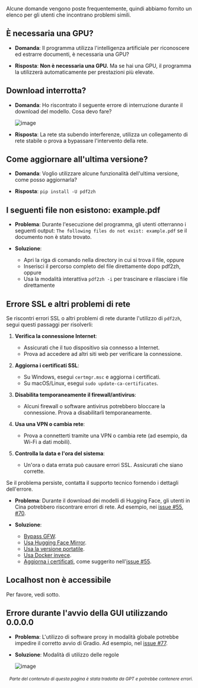 Alcune domande vengono poste frequentemente, quindi abbiamo fornito un elenco per gli utenti che incontrano problemi simili.

## È necessaria una GPU?
- **Domanda**:
Il programma utilizza l'intelligenza artificiale per riconoscere ed estrarre documenti, è necessaria una GPU?

- **Risposta**:
**Non è necessaria una GPU.** Ma se hai una GPU, il programma la utilizzerà automaticamente per prestazioni più elevate.

## Download interrotta?
- **Domanda**:
Ho riscontrato il seguente errore di interruzione durante il download del modello. Cosa devo fare?

  ![image](https://github.com/user-attachments/assets/3c4eed44-3d9b-4e2f-a224-a58edca718c2)

- **Risposta**:
La rete sta subendo interferenze, utilizza un collegamento di rete stabile o prova a bypassare l'intervento della rete.

## Come aggiornare all'ultima versione?
- **Domanda**:
Voglio utilizzare alcune funzionalità dell'ultima versione, come posso aggiornarla?

- **Risposta**:
`pip install -U pdf2zh`


## I seguenti file non esistono: example.pdf
- **Problema**:
Durante l'esecuzione del programma, gli utenti otterranno i seguenti output: `The following files do not exist: example.pdf` se il documento non è stato trovato.

- **Soluzione**:
  - Apri la riga di comando nella directory in cui si trova il file, oppure
  - Inserisci il percorso completo del file direttamente dopo pdf2zh, oppure
  - Usa la modalità interattiva `pdf2zh -i` per trascinare e rilasciare i file direttamente


## Errore SSL e altri problemi di rete

Se riscontri errori SSL o altri problemi di rete durante l'utilizzo di `pdf2zh`, segui questi passaggi per risolverli:

1. **Verifica la connessione Internet**:
   - Assicurati che il tuo dispositivo sia connesso a Internet.
   - Prova ad accedere ad altri siti web per verificare la connessione.

2. **Aggiorna i certificati SSL**:
   - Su Windows, esegui `certmgr.msc` e aggiorna i certificati.
   - Su macOS/Linux, esegui `sudo update-ca-certificates`.

3. **Disabilita temporaneamente il firewall/antivirus**:
   - Alcuni firewall o software antivirus potrebbero bloccare la connessione. Prova a disabilitarli temporaneamente.

4. **Usa una VPN o cambia rete**:
   - Prova a connetterti tramite una VPN o cambia rete (ad esempio, da Wi-Fi a dati mobili).

5. **Controlla la data e l'ora del sistema**:
   - Un'ora o data errata può causare errori SSL. Assicurati che siano corrette.

Se il problema persiste, contatta il supporto tecnico fornendo i dettagli dell'errore.
- **Problema**:
Durante il download dei modelli di Hugging Face, gli utenti in Cina potrebbero riscontrare errori di rete. Ad esempio, nei [issue #55](https://github.com/PDFMathTranslate/PDFMathTranslate-next/issues/55), [#70](https://github.com/PDFMathTranslate/PDFMathTranslate-next/issues/70).

- **Soluzione**:
  - [Bypass GFW](https://github.com/clash-verge-rev/clash-verge-rev).
  - [Usa Hugging Face Mirror](https://hf-mirror.com/).
  - [Usa la versione portatile](https://github.com/PDFMathTranslate/PDFMathTranslate-next?tab=readme-ov-file#method-ii-portable).
  - [Usa Docker invece](https://github.com/PDFMathTranslate/PDFMathTranslate-next#docker).
  - [Aggiorna i certificati](https://stackoverflow.com/questions/51925384/unable-to-get-local-issuer-certificate-when-using-requests), come suggerito nell'[issue #55](https://github.com/PDFMathTranslate/PDFMathTranslate-next/issues/55).

## Localhost non è accessibile
Per favore, vedi sotto.

## Errore durante l'avvio della GUI utilizzando 0.0.0.0
- **Problema**:
L'utilizzo di software proxy in modalità globale potrebbe impedire il corretto avvio di Gradio. Ad esempio, nel [issue #77](https://github.com/PDFMathTranslate/PDFMathTranslate-next/issues/77).

- **Soluzione**:
Modalità di utilizzo delle regole

  ![image](https://github.com/user-attachments/assets/b1f2b16a-eb6a-4c03-995c-332ef1d82c96)

<div align="right"> 
<h6><small>Parte del contenuto di questa pagina è stata tradotta da GPT e potrebbe contenere errori.</small></h6>
